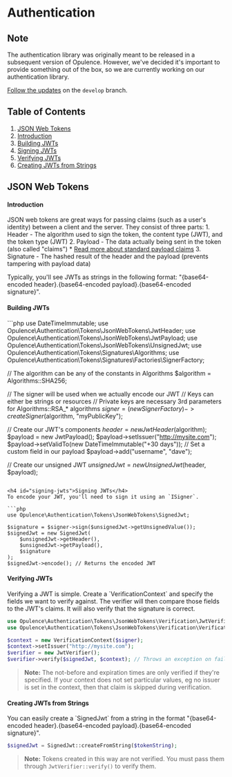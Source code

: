 # Authentication

## Note
The authentication library was originally meant to be released in a subsequent version of Opulence.  However, we've decided it's important to provide something out of the box, so we are currently working on our authentication library.

<a href="https://github.com/opulencephp/Opulence/tree/develop/src/Opulence/Authentication" target="_blank">Follow the updates</a> on the `develop` branch.

## Table of Contents
1. [JSON Web Tokens](#jwt)
  1. [Introduction](#jwt-introduction)
  2. [Building JWTs](#building-jwts)
  3. [Signing JWTs](#signing-jwts)
  4. [Verifying JWTs](#verifying-jwts)
  5. [Creating JWTs from Strings](#creating-jwts-from-strings)

<h2 id="jwt">JSON Web Tokens</h2>

<h4 id="jwt-introduction">Introduction</h4>
JSON web tokens are great ways for passing claims (such as a user's identity) between a client and the server.  They consist of three parts:
1. Header - The algorithm used to sign the token, the content type (JWT), and the token type (JWT)
2. Payload - The data actually being sent in the token (also called "claims")
  * <a href="https://en.wikipedia.org/wiki/JSON_Web_Token" target="_blank">Read more about standard payload claims</a>
3. Signature - The hashed result of the header and the payload (prevents tampering with payload data)

Typically, you'll see JWTs as strings in the following format: "{base64-encoded header}.{base64-encoded payload}.{base64-encoded signature}".

<h4 id="building-jwts">Building JWTs</h4>
```php
use DateTimeImmutable;
use Opulence\Authentication\Tokens\JsonWebTokens\JwtHeader;
use Opulence\Authentication\Tokens\JsonWebTokens\JwtPayload;
use Opulence\Authentication\Tokens\JsonWebTokens\UnsignedJwt;
use Opulence\Authentication\Tokens\Signatures\Algorithms;
use Opulence\Authentication\Tokens\Signatures\Factories\SignerFactory;

// The algorithm can be any of the constants in Algorithms
$algorithm = Algorithms::SHA256;

// The signer will be used when we actually encode our JWT
// Keys can either be strings or resources
// Private keys are necessary 3rd parameters for Algorithms::RSA_* algorithms
$signer = (new SignerFactory)->createSigner($algorithm, "myPublicKey");

// Create our JWT's components
$header = new JwtHeader($algorithm);
$payload = new JwtPayload();
$payload->setIssuer("http://mysite.com");
$payload->setValidTo(new DateTimeImmutable("+30 days"));
// Set a custom field in our payload
$payload->add("username", "dave");

// Create our unsigned JWT
$unsignedJwt = new UnsignedJwt($header, $payload);
```

<h4 id="signing-jwts">Signing JWTs</h4>
To encode your JWT, you'll need to sign it using an `ISigner`.

```php
use Opulence\Authentication\Tokens\JsonWebTokens\SignedJwt;

$signature = $signer->sign($unsignedJwt->getUnsignedValue());
$signedJwt = new SignedJwt(
    $unsignedJwt->getHeader(),
    $unsignedJwt->getPayload(),
    $signature
);
$signedJwt->encode(); // Returns the encoded JWT
```

<h4 id="verifying-jwts">Verifying JWTs</h4>
Verifying a JWT is simple.  Create a `VerificationContext` and specify the fields we want to verify against.  The verifier will then compare those fields to the JWT's claims.  It will also verify that the signature is correct.

```php
use Opulence\Authentication\Tokens\JsonWebTokens\Verification\JwtVerifier;
use Opulence\Authentication\Tokens\JsonWebTokens\Verification\VerificationContext;

$context = new VerificationContext($signer);
$context->setIssuer("http://mysite.com");
$verifier = new JwtVerifier();
$verifier->verify($signedJwt, $context); // Throws an exception on failure
```

> **Note:** The not-before and expiration times are only verified if they're specified.  If your context does not set particular values, eg no issuer is set in the context, then that claim is skipped during verification.

<h4 id="creating-jwts-from-strings">Creating JWTs from Strings</h4>
You can easily create a `SignedJwt` from a string in the format "{base64-encoded header}.{base64-encoded payload}.{base64-encoded signature}".

```php
$signedJwt = SignedJwt::createFromString($tokenString);
```

> **Note:** Tokens created in this way are not verified.  You must pass them through `JwtVerifier::verify()` to verify them. 
